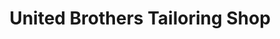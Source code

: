 ---
title: "United Brothers Tailoring Shop"
url: /ganta/united-brothers-tailoring-shop/
shop: Schneiderei
---